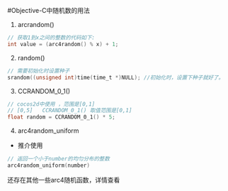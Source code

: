 #Objective-C中随机数的用法

1. arcrandom()
```Objective-C
// 获取1到x之间的整数的代码如下:
int value = (arc4random() % x) + 1; 
```
2. random()
```Objective-C
// 需要初始化时设置种子
srandom((unsigned int)time(time_t *)NULL); //初始化时，设置下种子就好了。
```
3. CCRANDOM_0_1()
```Objective-C
// cocos2d中使用 ，范围是[0,1]
// [0,5]   CCRANDOM_0_1() 取值范围是[0,1]
float random = CCRANDOM_0_1() * 5; 
```
4. arc4random_uniform
- 推介使用
```Objective-C
// 返回一个小于number的均匀分布的整数
arc4random_uniform(number)
```
还存在其他一些arc4随机函数，详情查看[](https://developer.apple.com/library/mac/documentation/Darwin/Reference/Manpages/man3/arc4random_uniform.3.html)